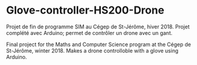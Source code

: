 # Glove-controller-HS200-Drone
Projet de fin de programme SIM au Cégep de St-Jérôme, hiver 2018. 
Projet complété avec Arduino; permet de contrôler un drone avec un gant.

Final project for the Maths and Computer Science program at the Cégep de St-Jérôme, winter 2018. 
Makes a drone controlloble with a glove using Arduino.
